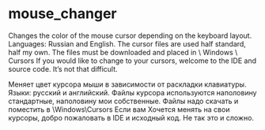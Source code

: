 # mouse_changer
Changes the color of the mouse cursor depending on the keyboard layout. Languages: Russian and English.
The cursor files are used half standard, half my own. The files must be downloaded and placed in \ Windows \ Cursors
If you would like to change to your cursors, welcome to the IDE and source code. It’s not that difficult.

Меняет цвет курсора мыши в зависимости от раскладки клавиатуры. Языки: русский и английский.
Файлы курсора используются наполовину стандартные, наполовину мои собственные. Файлы надо скачать и поместить в \Windows\Cursors
Если вам Хочется менять на свои курсоры, добро пожаловать в IDE и исходный код. Не так это и сложно.

